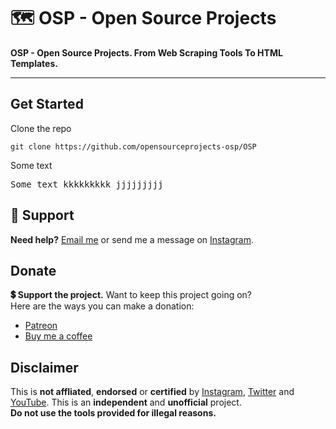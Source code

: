 # 🗺 OSP - Open Source Projects
<b>OSP - Open Source Projects. From Web Scraping Tools To HTML Templates.</b><br>


<hr>

<h2>Get Started</h2>
<p>Clone the repo</p>
<code>git clone https://github.com/opensourceprojects-osp/OSP</code>

<dl>Some text</dl>
<tt>Some text kkkkkkkkk
jjjjjjjjj</tt>

<h2>🙌 Support</h2>
<p><b>Need help?</b> <a href="">Email me</a> or send me a message on <a href="">Instagram</a>.</p>

<h2>Donate</h2>
<p><b>💲 Support the project.</b> Want to keep this project going on?<br>
Here are the ways you can make a donation:
<ul>
  <li><a href="">Patreon</a></li>
  <li><a href="">Buy me a coffee</a></li>
</ul>
</p>

<h2>Disclaimer</h2>
<p>This is <b>not affliated</b>, <b>endorsed</b> or <b>certified</b> by <a href="https://www.instagram.com">Instagram</a>, <a href="https://www.twitter.com">Twitter</a> and <a href="https://www.youtube.com">YouTube</a>. This is an <b>independent</b> and <b>unofficial</b> project.<br><b>Do not use the tools provided for illegal reasons.</b></p>
